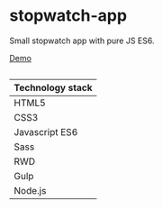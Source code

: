 # stopwatch-app

Small stopwatch app with pure JS ES6.

[Demo](https://haendzel.github.io/stopwatch-app/)

##

| Technology  stack  |
| --------------|
| HTML5         |
| CSS3          |
| Javascript ES6|
| Sass          |
| RWD           |
| Gulp          |
| Node.js       |

